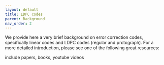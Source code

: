 ```yaml
---
layout: default
title: LDPC codes
parent: Background
nav_order: 2
---
```


We provide here a very brief background on error correction codes, specifically linear codes and LDPC codes (regular and protograph). For a more detailed introduction, please see one of the following great resources:

include papers, books, youtube videos
